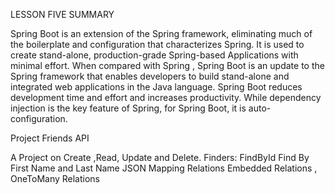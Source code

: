 
LESSON FIVE 
SUMMARY

Spring Boot is an extension of the Spring framework, eliminating much of the boilerplate and configuration that characterizes Spring. 
It is used to create stand-alone, production-grade Spring-based Applications with minimal effort.
When compared with Spring , Spring Boot is an update to the Spring framework that enables developers to build stand-alone and integrated web applications in the Java language. 
Spring Boot reduces development time and effort and increases productivity. While dependency injection is the key feature of Spring, for Spring Boot, it is auto-configuration.

Project Friends API

A Project on Create ,Read,  Update  and Delete.
Finders:
FindById
Find By First Name and Last Name 
JSON Mapping 
Relations
Embedded Relations , OneToMany Relations 
